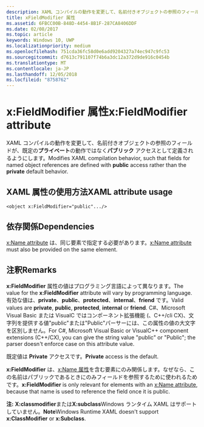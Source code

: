 ```yaml
---
description: XAML コンパイルの動作を変更して、名前付きオブジェクトの参照のフィールドが、既定のプライベートの動作ではなくパブリック アクセスとして定義されるようにします。
title: xFieldModifier 属性
ms.assetid: 6FBCC00B-848D-4454-8B1F-287CA8406DDF
ms.date: 02/08/2017
ms.topic: article
keywords: Windows 10, UWP
ms.localizationpriority: medium
ms.openlocfilehash: 751cda36fc58d0e6add9204327a74ec947c9fc53
ms.sourcegitcommit: d7613c791107f74b6a3dc12a372d9de916c0454b
ms.translationtype: MT
ms.contentlocale: ja-JP
ms.lasthandoff: 12/05/2018
ms.locfileid: "8758762"
---
```

# <a name="xfieldmodifier-attribute"></a><span data-ttu-id="4a3cc-104">x:FieldModifier 属性</span><span class="sxs-lookup"><span data-stu-id="4a3cc-104">x:FieldModifier attribute</span></span>


<span data-ttu-id="4a3cc-105">XAML コンパイルの動作を変更して、名前付きオブジェクトの参照のフィールドが、既定の**プライベート**の動作ではなく**パブリック** アクセスとして定義されるようにします。</span><span class="sxs-lookup"><span data-stu-id="4a3cc-105">Modifies XAML compilation behavior, such that fields for named object references are defined with **public** access rather than the **private** default behavior.</span></span>

## <a name="xaml-attribute-usage"></a><span data-ttu-id="4a3cc-106">XAML 属性の使用方法</span><span class="sxs-lookup"><span data-stu-id="4a3cc-106">XAML attribute usage</span></span>

``` syntax
<object x:FieldModifier="public".../>
```

## <a name="dependencies"></a><span data-ttu-id="4a3cc-107">依存関係</span><span class="sxs-lookup"><span data-stu-id="4a3cc-107">Dependencies</span></span>

<span data-ttu-id="4a3cc-108">[x:Name attribute](x-name-attribute.md) は、同じ要素で指定する必要があります。</span><span class="sxs-lookup"><span data-stu-id="4a3cc-108">[x:Name attribute](x-name-attribute.md) must also be provided on the same element.</span></span>

## <a name="remarks"></a><span data-ttu-id="4a3cc-109">注釈</span><span class="sxs-lookup"><span data-stu-id="4a3cc-109">Remarks</span></span>

<span data-ttu-id="4a3cc-110">**x:FieldModifier** 属性の値はプログラミング言語によって異なります。</span><span class="sxs-lookup"><span data-stu-id="4a3cc-110">The value for the **x:FieldModifier** attribute will vary by programming language.</span></span> <span data-ttu-id="4a3cc-111">有効な値は、**private**、**public**、**protected**、**internal**、**friend** です。</span><span class="sxs-lookup"><span data-stu-id="4a3cc-111">Valid values are **private**, **public**, **protected**, **internal** or **friend**.</span></span> <span data-ttu-id="4a3cc-112">C#、Microsoft Visual Basic または VisualC ではコンポーネント拡張機能 (、C++/cli CX)、文字列を提供する値"public"または"Public"パーサーには、この属性の値の大文字を区別しません。</span><span class="sxs-lookup"><span data-stu-id="4a3cc-112">For C#, Microsoft Visual Basic or VisualC++ component extensions (C++/CX), you can give the string value "public" or "Public"; the parser doesn't enforce case on this attribute value.</span></span>

<span data-ttu-id="4a3cc-113">既定値は **Private** アクセスです。</span><span class="sxs-lookup"><span data-stu-id="4a3cc-113">**Private** access is the default.</span></span>

<span data-ttu-id="4a3cc-114">**x:FieldModifier** は、[x:Name 属性](x-name-attribute.md)を含む要素にのみ関係します。なぜなら、この名前はパブリックであるときにのみフィールドを参照するために使われるためです。</span><span class="sxs-lookup"><span data-stu-id="4a3cc-114">**x:FieldModifier** is only relevant for elements with an [x:Name attribute](x-name-attribute.md), because that name is used to reference the field once it is public.</span></span>

<span data-ttu-id="4a3cc-115">**注:** **X:classmodifier**または**X:subclass**Windows ランタイム XAML はサポートしていません。</span><span class="sxs-lookup"><span data-stu-id="4a3cc-115">**Note**Windows Runtime XAML doesn't support **x:ClassModifier** or **x:Subclass**.</span></span>

